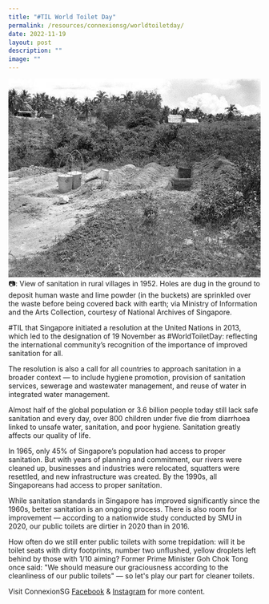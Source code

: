 ```yaml
---
title: "#TIL World Toilet Day"
permalink: /resources/connexionsg/worldtoiletday/
date: 2022-11-19
layout: post
description: ""
image: ""
---
```

![](/images/connexionsg/2022/World%20Toilet.jpg)
📷: View of sanitation in rural villages in 1952. Holes are dug in the ground to deposit human waste and lime powder (in the buckets) are sprinkled over the waste before being covered back with earth; via Ministry of Information and the Arts Collection, courtesy of National Archives of Singapore.

#TIL that Singapore initiated a resolution at the United Nations in 2013, which led to the designation of 19 November as #WorldToiletDay: reflecting the international community’s recognition of the importance of improved sanitation for all.

The resolution is also a call for all countries to approach sanitation in a broader context — to include hygiene promotion, provision of sanitation services, sewerage and wastewater management, and reuse of water in integrated water management.

Almost half of the global population or 3.6 billion people today still lack safe sanitation and every day, over 800 children under five die from diarrhoea linked to unsafe water, sanitation, and poor hygiene. Sanitation greatly affects our quality of life. 

In 1965, only 45% of Singapore’s population had access to proper sanitation. But with years of planning and commitment, our rivers were cleaned up, businesses and industries were relocated, squatters were resettled, and new infrastructure was created. By the 1990s, all Singaporeans had access to proper sanitation.

While sanitation standards in Singapore has improved significantly since the 1960s, better sanitation is an ongoing process. There is also room for improvement — according to a nationwide study conducted by SMU in 2020, our public toilets are dirtier in 2020 than in 2016.

How often do we still enter public toilets with some trepidation: will it be toilet seats with dirty footprints, number two unflushed, yellow droplets left behind by those with 1/10 aiming? Former Prime Minister Goh Chok Tong once said: "We should measure our graciousness according to the cleanliness of our public toilets" — so let's play our part for cleaner toilets.

Visit ConnexionSG [Facebook](https://www.facebook.com/ConnexionSG) & [Instagram](https://www.instagram.com/connexionsg/) for more content.